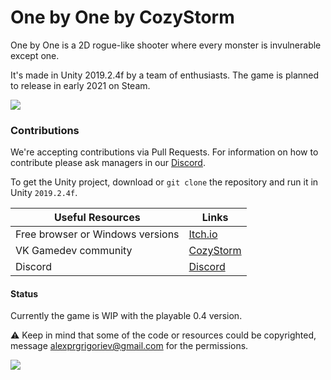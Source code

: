# __One by One__ by CozyStorm
One by One is a 2D rogue-like shooter where every monster is invulnerable except one. 

It's made in Unity 2019.2.4f by a team of enthusiasts. The game is planned to release in early 2021 on Steam. 

![](https://cdn.discordapp.com/attachments/584715112992997406/766801732763779072/One_by_One.png)

### Contributions
We're accepting contributions via Pull Requests. For information on how to contribute please ask managers in our [Discord].

To get the Unity project, download or `git clone` the repository and run it in Unity `2019.2.4f`.

| Useful Resources | Links |
| ------ | ------ |
| Free browser or Windows versions | [Itch.io] |
| VK Gamedev community | [CozyStorm] |
| Discord | [Discord] |

#### Status
Currently the game is WIP with the playable 0.4 version.

⚠️ Keep in mind that some of the code or resources could be copyrighted, message alexprgrigoriev@gmail.com for the permissions. 

![](https://cdn.discordapp.com/attachments/709061271479124059/773171048245755934/unknown.png)


   [Itch.io]: <https://cozystorm.itch.io/one-by-one>
   [Read The Docs (RU)]: <https://onebyone.readthedocs.io/ru/latest/>
   [CozyStorm]: <https://vk.com/cozystorm>
   [Discord]: <https://discord.com/invite/mfD9285>
